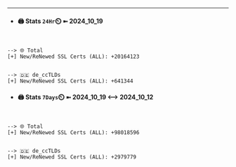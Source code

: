 

---
- #### 🖨️ **Stats** `24Hr`⏲️ ➼ 2024_10_19
```console


--> 🌐 Total
[+] New/ReNewed SSL Certs (ALL): +20164123


--> 🇩🇪 de_ccTLDs
[+] New/ReNewed SSL Certs (ALL): +641344

```

- #### 🖨️ **Stats** `7Days`⏲️ ➼ 2024_10_19 <--> 2024_10_12
```console


--> 🌐 Total
[+] New/ReNewed SSL Certs (ALL): +98018596


--> 🇩🇪 de_ccTLDs
[+] New/ReNewed SSL Certs (ALL): +2979779

```

